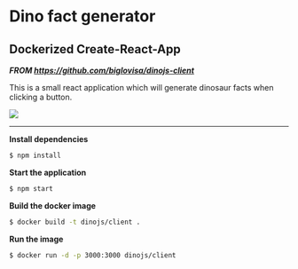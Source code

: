 # Dino fact generator
## Dockerized Create-React-App
**_FROM https://github.com/biglovisa/dinojs-client_**

This is a small react application which will generate dinosaur facts when clicking a button.

![](http://g.recordit.co/XQz8PO2NIY.gif)

---

**Install dependencies**

```sh
$ npm install
```

**Start the application**

```sh
$ npm start
```

**Build the docker image**

```sh
$ docker build -t dinojs/client .
```

**Run the image**

```sh
$ docker run -d -p 3000:3000 dinojs/client
```
